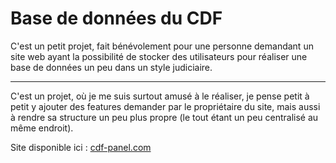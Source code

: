# Base de données du CDF

C'est un petit projet, fait bénévolement pour une personne demandant un site web ayant la possibilité de stocker des utilisateurs pour réaliser une base de données un 
peu dans un style judiciaire.

---
C'est un projet, où je me suis surtout amusé à le réaliser, je pense petit à petit y ajouter des features demander par le propriétaire du site, mais aussi à rendre sa 
structure un peu plus propre (le tout étant un peu centralisé au même endroit).

Site disponible ici : [cdf-panel.com](https://security.cdf-panel.com)